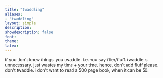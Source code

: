 ```yaml
---
title: "twaddling"
aliases:
- "twaddling"
layout: simple
description: 
showdescription: false
font: 
theme: 
latex: 
---
```


if you don't know things, you twaddle. i.e. you say filler/fluff. twaddle is unnecessary. just wastes my time + your time. hence, don't add fluff please. don't twaddle. i don't want to read a 500 page book, when it can be 50.
